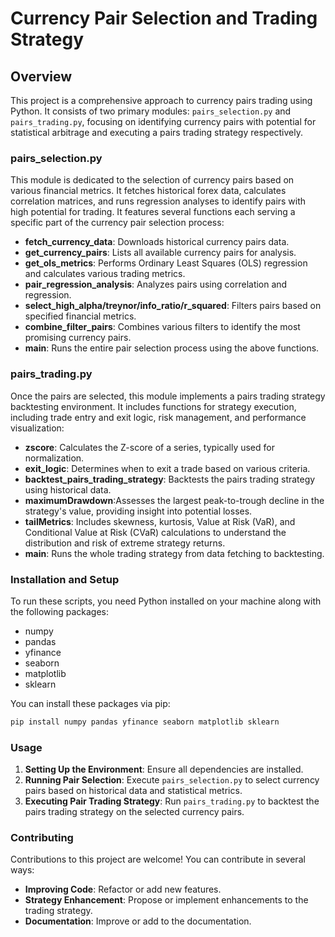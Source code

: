 # Currency Pair Selection and Trading Strategy

## Overview

This project is a comprehensive approach to currency pairs trading using Python. It consists of two primary modules: `pairs_selection.py` and `pairs_trading.py`, focusing on identifying currency pairs with potential for statistical arbitrage and executing a pairs trading strategy respectively.

### pairs_selection.py

This module is dedicated to the selection of currency pairs based on various financial metrics. It fetches historical forex data, calculates correlation matrices, and runs regression analyses to identify pairs with high potential for trading. It features several functions each serving a specific part of the currency pair selection process:

- **fetch_currency_data**: Downloads historical currency pairs data.
- **get_currency_pairs**: Lists all available currency pairs for analysis.
- **get_ols_metrics**: Performs Ordinary Least Squares (OLS) regression and calculates various trading metrics.
- **pair_regression_analysis**: Analyzes pairs using correlation and regression.
- **select_high_alpha/treynor/info_ratio/r_squared**: Filters pairs based on specified financial metrics.
- **combine_filter_pairs**: Combines various filters to identify the most promising currency pairs.
- **main**: Runs the entire pair selection process using the above functions.

### pairs_trading.py

Once the pairs are selected, this module implements a pairs trading strategy backtesting environment. It includes functions for strategy execution, including trade entry and exit logic, risk management, and performance visualization:

- **zscore**: Calculates the Z-score of a series, typically used for normalization.
- **exit_logic**: Determines when to exit a trade based on various criteria.
- **backtest_pairs_trading_strategy**: Backtests the pairs trading strategy using historical data.
- **maximumDrawdown**:Assesses the largest peak-to-trough decline in the strategy's value, providing insight into potential losses.
- **tailMetrics**: Includes skewness, kurtosis, Value at Risk (VaR), and Conditional Value at Risk (CVaR) calculations to understand the distribution and risk of extreme strategy returns.
- **main**: Runs the whole trading strategy from data fetching to backtesting.

### Installation and Setup

To run these scripts, you need Python installed on your machine along with the following packages:

- numpy
- pandas
- yfinance
- seaborn
- matplotlib
- sklearn

You can install these packages via pip:

```bash
pip install numpy pandas yfinance seaborn matplotlib sklearn
```

### Usage

1. **Setting Up the Environment**: Ensure all dependencies are installed.
2. **Running Pair Selection**: Execute `pairs_selection.py` to select currency pairs based on historical data and statistical metrics.
3. **Executing Pair Trading Strategy**: Run `pairs_trading.py` to backtest the pairs trading strategy on the selected currency pairs.

### Contributing

Contributions to this project are welcome! You can contribute in several ways:

- **Improving Code**: Refactor or add new features.
- **Strategy Enhancement**: Propose or implement enhancements to the trading strategy.
- **Documentation**: Improve or add to the documentation.

